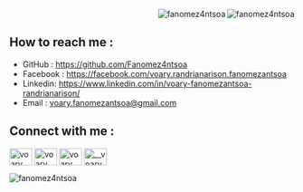 
<p>&nbsp; <img align="right" src="https://github-readme-stats.vercel.app/api?username=fanomez4ntsoa&show_icons=true&theme=radical&count_private=true&locale=en" alt="fanomez4ntsoa" /> <img align="right" src="https://github-readme-streak-stats.herokuapp.com/?user=fanomez4ntsoa&theme=radical" alt="fanomez4ntsoa"/> </p>

## How to reach me : 
- GitHub : https://github.com/Fanomez4ntsoa 
- Facebook : https://facebook.com/voary.randrianarison.fanomezantsoa 
- Linkedin: https://www.linkedin.com/in/voary-fanomezantsoa-randrianarison/ 
- Email : voary.fanomezantsoa@gmail.com

## Connect with me :
<p align="left">
<a href="https://codepen.io/voary" target="blank"><img align="center" src="https://raw.githubusercontent.com/rahuldkjain/github-profile-readme-generator/master/src/images/icons/Social/codepen.svg" alt="voary" height="30" width="40" /></a>
<a href="https://linkedin.com/in/voary fanomezantsoa" target="blank"><img align="center" src="https://raw.githubusercontent.com/rahuldkjain/github-profile-readme-generator/master/src/images/icons/Social/linked-in-alt.svg" alt="voary fanomezantsoa" height="30" width="40" /></a>
<a href="https://fb.com/voary randrianarison" target="blank"><img align="center" src="https://raw.githubusercontent.com/rahuldkjain/github-profile-readme-generator/master/src/images/icons/Social/facebook.svg" alt="voary randrianarison" height="30" width="40" /></a>
<a href="https://instagram.com/__voary" target="blank"><img align="center" src="https://raw.githubusercontent.com/rahuldkjain/github-profile-readme-generator/master/src/images/icons/Social/instagram.svg" alt="__voary" height="30" width="40" /></a>
</p>

<p align="left"> <img align="left" bg="black" src="https://github-readme-stats.vercel.app/api/top-langs?username=fanomez4ntsoa&show_icons=true&locale=en&layout=compact&theme=radical" alt="fanomez4ntsoa" /> </p>

